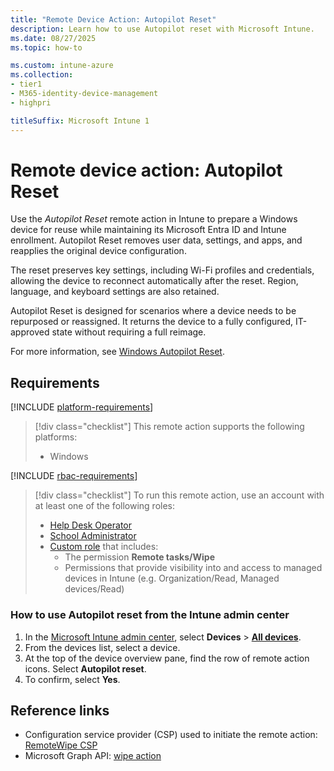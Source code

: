 ```yaml
---
title: "Remote Device Action: Autopilot Reset"
description: Learn how to use Autopilot reset with Microsoft Intune.
ms.date: 08/27/2025
ms.topic: how-to

ms.custom: intune-azure
ms.collection:
- tier1
- M365-identity-device-management
- highpri

titleSuffix: Microsoft Intune 1
---
```


# Remote device action: Autopilot Reset


Use the *Autopilot Reset* remote action in Intune to prepare a Windows device for reuse while maintaining its Microsoft Entra ID and Intune enrollment. Autopilot Reset removes user data, settings, and apps, and reapplies the original device configuration.

The reset preserves key settings, including Wi-Fi profiles and credentials, allowing the device to reconnect automatically after the reset. Region, language, and keyboard settings are also retained.

Autopilot Reset is designed for scenarios where a device needs to be repurposed or reassigned. It returns the device to a fully configured, IT-approved state without requiring a full reimage.

For more information, see [Windows Autopilot Reset](/autopilot/windows-autopilot-reset#reset-devices-with-remote-windows-autopilot-reset).

## Requirements

[!INCLUDE [platform-requirements](../includes/h3/platform-requirements.md)]

> [!div class="checklist"]
> This remote action supports the following platforms:
>
> - Windows

[!INCLUDE [rbac-requirements](../includes/h3/rbac-requirements.md)]

> [!div class="checklist"]
> To run this remote action, use an account with at least one of the following roles:
>
> - [Help Desk Operator][INT-R1]
> - [School Administrator][INT-R2]
> - [Custom role][INT-RC] that includes:
>   - The permission **Remote tasks/Wipe**
>   - Permissions that provide visibility into and access to managed devices in Intune (e.g. Organization/Read, Managed devices/Read)

### How to use Autopilot reset from the Intune admin center

1. In the [Microsoft Intune admin center][INT-AC], select **Devices** > [**All devices**][INT-ALLD].
1. From the devices list, select a device.
1. At the top of the device overview pane, find the row of remote action icons. Select **Autopilot reset**.
1. To confirm, select **Yes**.

## Reference links

- Configuration service provider (CSP) used to initiate the remote action: [RemoteWipe CSP][CSP-1]
- Microsoft Graph API: [wipe action][GRAPH-1]

<!--links-->

<!-- admin center links -->

[INT-AC]: https://go.microsoft.com/fwlink/?linkid=2109431
[INT-ALLD]: https://go.microsoft.com/fwlink/?linkid=2333814

<!-- role links -->

[INT-R1]: /intune/intune-service/fundamentals/role-based-access-control-reference#help-desk-operator
[INT-R2]: /intune/intune-service/fundamentals/role-based-access-control-reference#school-administrator
[INT-R4]: /intune/intune-service/fundamentals/role-based-access-control-reference#endpoint-security-manager
[INT-RC]: /intune/intune-service/fundamentals/create-custom-role

<!-- API links -->

[GRAPH-1]: /graph/api/intune-devices-manageddevice-wipe
[CSP-1]: /windows/client-management/mdm/remotewipe-csp